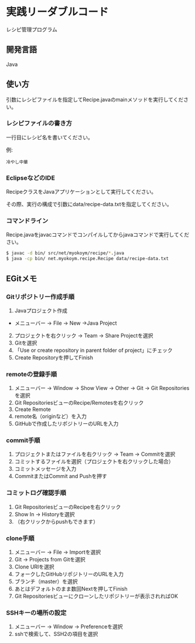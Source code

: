 # 実践リーダブルコード

レシピ管理プログラム

## 開発言語

Java

## 使い方

引数にレシピファイルを指定してRecipe.javaのmainメソッドを実行してください。

### レシピファイルの書き方

一行目にレシピ名を書いてください。

例:

```
冷やし中華
```

### EclipseなどのIDE

RecipeクラスをJavaアプリケーションとして実行してください。

その際、実行の構成で引数にdata/recipe-data.txtを指定してください。

### コマンドライン

Recipe.javaをjavacコマンドでコンパイルしてからjavaコマンドで実行してください。

```bash
$ javac -d bin/ src/net/myokoym/recipe/*.java
$ java -cp bin/ net.myokoym.recipe.Recipe data/recipe-data.txt
```

## EGitメモ

### Gitリポジトリー作成手順

1. Javaプロジェクト作成
  * メニューバー -> File -> New ->Java Project
2. プロジェクトを右クリック -> Team -> Share Projectを選択
3. Gitを選択
4. 「Use or create repository in parent folder of project」にチェック
5. Create Repositoryを押してFinish

### remoteの登録手順

1. メニューバー -> Window -> Show View -> Other -> Git -> Git Repositoriesを選択
2. Git RepositoriesビューのRecipe/Remotesを右クリック
3. Create Remote
4. remote名（originなど）を入力
5. GitHubで作成したリポジトリーのURLを入力

### commit手順

1. プロジェクトまたはファイルを右クリック -> Team -> Commitを選択
2. コミットするファイルを選択（プロジェクトを右クリックした場合）
3. コミットメッセージを入力
4. CommitまたはCommit and Pushを押す

### コミットログ確認手順

1. Git RepositoriesビューのRecipeを右クリック
2. Show In -> Historyを選択
3. （右クリックからpushもできます）

### clone手順

1. メニューバー -> File -> Importを選択
2. Git -> Projects from Gitを選択
3. Clone URIを選択
4. フォークしたGitHubリポジトリーのURLを入力
5. ブランチ（master）を選択
6. あとはデフォルトのまま数回Nextを押してFinish
7. Git Repositoriesビューにクローンしたリポジトリーが表示されればOK

### SSHキーの場所の設定

1. メニューバー -> Window -> Preferenceを選択
2. sshで検索して、SSH2の項目を選択
